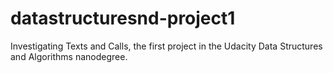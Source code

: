 # datastructuresnd-project1
Investigating Texts and Calls, the first project in the Udacity Data Structures and Algorithms nanodegree.
